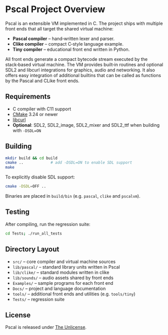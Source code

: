 # Pscal Project Overview

Pscal is an extensible VM implemented in C. The project ships with
multiple front ends that all target the shared virtual machine:

* **Pascal compiler** – hand‑written lexer and parser.
* **Clike compiler** – compact C‑style language example.
* **Tiny compiler** – educational front end written in Python.

All front ends generate a compact bytecode stream executed by the stack‑based virtual
machine. The VM provides built‑in routines and optional SDL2 and libcurl
integrations for graphics, audio and networking.  It also offers easy integration of 
additional builtins that can be called as functions by the Pascal and CLike front ends.

## Requirements

* C compiler with C11 support
* [CMake](https://cmake.org/) 3.24 or newer
* [libcurl](https://curl.se/libcurl/)
* **Optional**: SDL2, SDL2_image, SDL2_mixer and SDL2_ttf when building with
  `-DSDL=ON`

## Building

```sh
mkdir build && cd build
cmake ..            # add -DSDL=ON to enable SDL support
make
```

To explicitly disable SDL support:

```sh
cmake -DSDL=OFF ..
```

Binaries are placed in `build/bin` (e.g. `pascal`, `clike` and `pscalvm`).

## Testing

After compiling, run the regression suite:

```sh
cd Tests; ./run_all_tests
```

## Directory Layout

* `src/` – core compiler and virtual machine sources
* `lib/pascal/` – standard library units written in Pscal
* `lib/clike/` – standard modules written in clike
* `lib/sounds/` – audio assets shared by front ends
* `Examples/` – sample programs for each front end
* `Docs/` – project and language documentation
* `tools/` – additional front ends and utilities (e.g. `tools/tiny`)
* `Tests/` – regression suite

## License

Pscal is released under [The Unlicense](../LICENSE).

